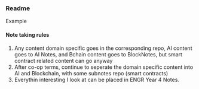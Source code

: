 ### Readme

Example


#### Note taking rules

1. Any content domain specific goes in the corresponding repo, AI content goes to AI Notes, and Bchain content goes to BlockNotes, but smart contract related content can go anyway
2. After co-op terms, continue to seperate the domain specific content into AI and Blockchain, with some subnotes repo (smart contracts)
3. Everythin interesting I look at can be placed in ENGR Year 4 Notes.